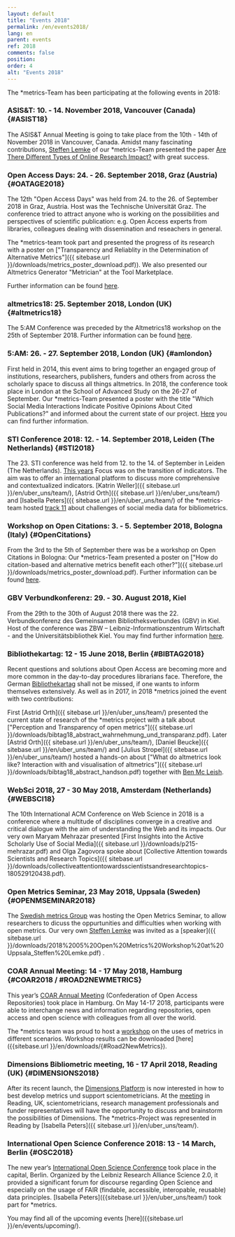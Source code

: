 ```yaml
---
layout: default
title: "Events 2018"
permalink: /en/events2018/
lang: en
parent: events
ref: 2018
comments: false
position:
order: 4
alt: "Events 2018"
---
```

<!-- Start editing content here-->

The \*metrics-Team has been participating at the following events in 2018:  
     
### ASIS&T: 10. - 14. November 2018, Vancouver (Canada) {#ASIST18}
The ASIS&T Annual Meeting is going to take place from the 10th - 14th of November 2018 in Vancouver, Canada. Amidst many fascinating contributions, [Steffen Lemke](https://metrics-project.net/en/uber_uns/team/) of our \*metrics-Team presented the paper [Are There Different Types of Online Research Impact?]({{sitebase.url}}/downloads/Are%20There%20Different%20Types%20of%20Online%20Research%20Impact.pptx) with great success.  
    
### Open Access Days: 24. - 26. September 2018, Graz (Austria) {#OATAGE2018}
The 12th "Open Access Days" was held from 24. to the 26. of September 2018 in Graz, Austria. Host was the Technische Universität Graz. The conference tried to attract anyone who is working on the possibilities and perspectives of scientific publication: e.g. Open Access experts from libraries, colleagues dealing with dissemination and reseachers in general. 

The \*metrics-team took part and presented the progress of its research with a poster on ["Transparency and Reliablity in the Determination of Alternative Metrics"]({{ sitebase.url }}/downloads/metrics_poster_download.pdf)). We also presented our Altmetrics Generator "Metrician" at the Tool Marketplace.

Further information can be found [here](https://open-access.net/community/open-access-tage/open-access-tage-2018-graz/).

### altmetrics18: 25. September 2018, London (UK) {#altmetrics18}
The 5:AM Conference was preceded by the Altmetrics18 workshop on the 25th of September 2018. Further information can be found [here](http://altmetrics.org/altmetrics18/).

### 5:AM: 26. - 27. September 2018, London (UK) {#amlondon}
First held in 2014, this event aims to bring together an engaged group of institutions, researchers, publishers, funders and others from across the scholarly space to discuss all things altmetrics. In 2018, the conference took place in London at the School of Advanced Study on the 26-27 of September. Our \*metrics-Team presented a poster with the title "Which Social Media Interactions Indicate Positive Opinions About Cited Publications?" and informed about the current state of our project. [Here](http://www.altmetricsconference.com/past-events/5am-london/) you can find further information.

### STI Conference 2018: 12. - 14. September 2018, Leiden (The Netherlands) {#STI2018}
The 23. STI conference was held from 12. to the 14. of September in Leiden (The Netherlands). [This years](http://sti2018.cwts.nl/) Focus was on the transition of indicators. The aim was to offer an international platform to discuss more comprehensive and contextualized indicators. [Katrin Weller]({{ sitebase.url }}/en/uber_uns/team/), [Astrid Orth]({{ sitebase.url }}/en/uber_uns/team/) and [Isabella Peters]({{ sitebase.url }}/en/uber_uns/team/) of the \*metrics-team hosted [track 11](http://sti2018.cwts.nl/program) about challenges of social media data for bibliometrics.

### Workshop on Open Citations: 3. - 5. September 2018, Bologna (Italy) {#OpenCitations}
From the 3rd to the 5th of September there was be a workshop on Open Citations in Bologna: Our \*metrics-Team presented a poster on ["How do citation-based and alternative metrics benefit each other?"]({{ sitebase.url }}/downloads/metrics_poster_download.pdf). Further information can be found [here](https://workshop-oc.github.io/).

### GBV Verbundkonferenz: 29. - 30. August 2018, Kiel 
From the 29th to the 30th of August 2018 there was the 22. Verbundkonferenz des Gemeinsamen Bibliotheksverbundes (GBV) in Kiel. Host of the conference was ZBW – Leibniz-Informationszentrum Wirtschaft - and the Universitätsbibliothek Kiel. You may find further information [here](https://verbundkonferenz.gbv.de/).

### Bibliothekartag: 12 - 15 June 2018, Berlin {#BIBTAG2018}

Recent questions and solutions about Open Access are becoming more and more common in the day-to-day procedures librarians face. Therefore, the German [Bibliothekartag](https://bibliothekartag2018.de/?lang=en) shall not be missed, if one wants to inform themselves extensively. As well as in 2017, in 2018 \*metrics joined the event with two contributions:

First [Astrid Orth]({{ sitebase.url }}/en/uber_uns/team/) presented the current state of research of the \*metrics project with a talk about ["Perception and Transparency of open metrics"]({{ sitebase.url }}/downloads/bibtag18_abstract_wahrnehmung_und_transparanz.pdf). Later [Astrid Orth]({{ sitebase.url }}/en/uber_uns/team/), [Daniel Beucke]({{ sitebase.url }}/en/uber_uns/team/) and [Julius Stropel]({{ sitebase.url }}/en/uber_uns/team/) hosted a hands-on about ["What do altmetrics look like? Interaction with and visualisation of altmetrics"]({{ sitebase.url }}/downloads/bibtag18_abstract_handson.pdf) together with [Ben Mc Leish](https://twitter.com/benmcleish?lang=de). 


### WebSci 2018, 27 - 30 May 2018, Amsterdam (Netherlands) {#WEBSCI18}

The 10th International ACM Conference on Web Science in 2018 is a conference where a multitude of disciplines converge in a creative and critical dialogue with the aim of understanding the Web and its impacts. Our very own Maryam Mehrazar presented [First Insights into the Active Scholarly Use of Social Media]({{ sitebase.url }}/downloads/p215-mehrazar.pdf) and Olga Zagovora spoke about [Collective Attention towards Scientists and Research
Topics]({{ sitebase.url }}/downloads/collectiveattentiontowardsscientistsandresearchtopics-180529120438.pdf).  


### Open Metrics Seminar, 23 May 2018, Uppsala (Sweden) {#OPENMSEMINAR2018}
The [Swedish metrics Group](https://bibliometriforum.wordpress.com/ ) was hosting the Open Metrics Seminar, to allow researchers to dicuss the oppurtunities and difficulties when working with open metrics. Our very own [Steffen Lemke]( https://metrics-project.net/en/uber_uns/team/) was invited as a [speaker]({{ sitebase.url }}/downloads/2018%2005%20Open%20Metrics%20Workshop%20at%20Uppsala_Steffen%20Lemke.pdf) . 


### COAR Annual Meeting: 14 - 17 May 2018, Hamburg {#COAR2018 / #ROAD2NEWMETRICS}

This year’s [COAR Annual Meeting](https://www.coar-repositories.org/news-media/save-the-date-coar2018-annual-meeting/) (Confederation of Open Access Repositories) took place in Hamburg. On May 14-17 2018, participants were able to interchange news and information regarding repositories, open access and open science with colleagues from all over the world.

The \*metrics team was proud to host a [workshop](https://metrics-project.net/en/events/workshop2018/) on the uses of metrics in different scenarios. Workshop results can be downloaded [here]({{sitebase.url }}/en/downloads/{#Road2NewMetrics}).


### Dimensions Bibliometric meeting, 16 - 17 April 2018, Reading (UK) {#DIMENSIONS2018}

After its recent launch, the [Dimensions Platform](https://www.dimensions.ai/) is now interested in how to best develop metrics und support scientometricians. At the [meeting](https://www.eventbrite.co.uk/e/dimensions-bibliometric-meeting-tickets-43591273673) in Reading, UK, scientometricians, research management professionals and funder representatives will have the opportunity to discuss and brainstorm the possibilities of Dimensions. The \*metrics-Project was represented in Reading by [Isabella Peters]({{ sitebase.url }}/en/uber_uns/team/).


### International Open Science Conference 2018: 13 - 14 March, Berlin {#OSC2018}

The new year‘s [International Open Science Conference](http://www.open-science-conference.eu/) took place in the capital, Berlin. Organized by the Leibniz Research Alliance Science 2.0, it provided a significant forum for discourse regarding Open Science and especially on the usage of FAIR (findable, accessible, interopable, reusable) data principles. [Isabella Peters]({{sitebase.url }}/en/uber_uns/team/) took part for \*metrics.


You may find all of the upcoming events [here]({{sitebase.url }}/en/events/upcoming/).
